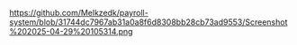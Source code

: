 https://github.com/Melkzedk/payroll-system/blob/31744dc7967ab31a0a8f6d8308bb28cb73ad9553/Screenshot%202025-04-29%20105314.png

